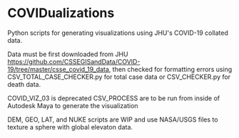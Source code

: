 # COVIDualizations
Python scripts for generating visualizations using JHU's COVID-19 collated data.


Data must be first downloaded from JHU https://github.com/CSSEGISandData/COVID-19/tree/master/csse_covid_19_data,
then checked for formatting errors using CSV_TOTAL_CASE_CHECKER.py for total case data or CSV_CHECKER.py for death data.

COVID_VIZ_03 is deprecated
CSV_PROCESS are to be run from inside of Autodesk Maya to generate the visualization

DEM, GEO, LAT, and NUKE scripts are WIP and use NASA/USGS files to texture a sphere with global elevaton data.
